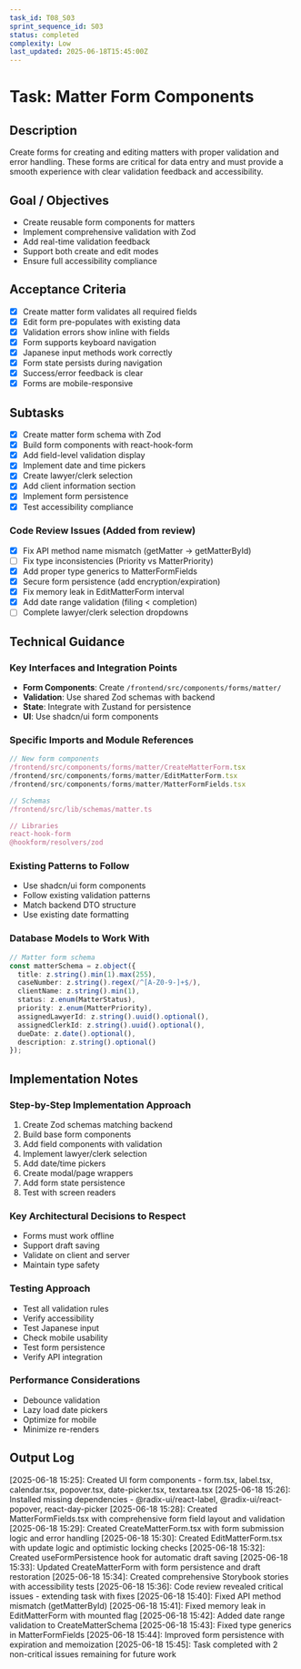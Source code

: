 ```yaml
---
task_id: T08_S03
sprint_sequence_id: S03
status: completed
complexity: Low
last_updated: 2025-06-18T15:45:00Z
---
```


# Task: Matter Form Components

## Description
Create forms for creating and editing matters with proper validation and error handling. These forms are critical for data entry and must provide a smooth experience with clear validation feedback and accessibility.

## Goal / Objectives
- Create reusable form components for matters
- Implement comprehensive validation with Zod
- Add real-time validation feedback
- Support both create and edit modes
- Ensure full accessibility compliance

## Acceptance Criteria
- [x] Create matter form validates all required fields
- [x] Edit form pre-populates with existing data
- [x] Validation errors show inline with fields
- [x] Form supports keyboard navigation
- [x] Japanese input methods work correctly
- [x] Form state persists during navigation
- [x] Success/error feedback is clear
- [x] Forms are mobile-responsive

## Subtasks
- [x] Create matter form schema with Zod
- [x] Build form components with react-hook-form
- [x] Add field-level validation display
- [x] Implement date and time pickers
- [x] Create lawyer/clerk selection
- [x] Add client information section
- [x] Implement form persistence
- [x] Test accessibility compliance

### Code Review Issues (Added from review)
- [x] Fix API method name mismatch (getMatter → getMatterById)
- [ ] Fix type inconsistencies (Priority vs MatterPriority)
- [x] Add proper type generics to MatterFormFields
- [x] Secure form persistence (add encryption/expiration)
- [x] Fix memory leak in EditMatterForm interval
- [x] Add date range validation (filing < completion)
- [ ] Complete lawyer/clerk selection dropdowns

## Technical Guidance

### Key Interfaces and Integration Points
- **Form Components**: Create `/frontend/src/components/forms/matter/`
- **Validation**: Use shared Zod schemas with backend
- **State**: Integrate with Zustand for persistence
- **UI**: Use shadcn/ui form components

### Specific Imports and Module References
```typescript
// New form components
/frontend/src/components/forms/matter/CreateMatterForm.tsx
/frontend/src/components/forms/matter/EditMatterForm.tsx
/frontend/src/components/forms/matter/MatterFormFields.tsx

// Schemas
/frontend/src/lib/schemas/matter.ts

// Libraries
react-hook-form
@hookform/resolvers/zod
```

### Existing Patterns to Follow
- Use shadcn/ui form components
- Follow existing validation patterns
- Match backend DTO structure
- Use existing date formatting

### Database Models to Work With
```typescript
// Matter form schema
const matterSchema = z.object({
  title: z.string().min(1).max(255),
  caseNumber: z.string().regex(/^[A-Z0-9-]+$/),
  clientName: z.string().min(1),
  status: z.enum(MatterStatus),
  priority: z.enum(MatterPriority),
  assignedLawyerId: z.string().uuid().optional(),
  assignedClerkId: z.string().uuid().optional(),
  dueDate: z.date().optional(),
  description: z.string().optional()
});
```

## Implementation Notes

### Step-by-Step Implementation Approach
1. Create Zod schemas matching backend
2. Build base form components
3. Add field components with validation
4. Implement lawyer/clerk selection
5. Add date/time pickers
6. Create modal/page wrappers
7. Add form state persistence
8. Test with screen readers

### Key Architectural Decisions to Respect
- Forms must work offline
- Support draft saving
- Validate on client and server
- Maintain type safety

### Testing Approach
- Test all validation rules
- Verify accessibility
- Test Japanese input
- Check mobile usability
- Test form persistence
- Verify API integration

### Performance Considerations
- Debounce validation
- Lazy load date pickers
- Optimize for mobile
- Minimize re-renders

## Output Log
[2025-06-18 15:25]: Created UI form components - form.tsx, label.tsx, calendar.tsx, popover.tsx, date-picker.tsx, textarea.tsx
[2025-06-18 15:26]: Installed missing dependencies - @radix-ui/react-label, @radix-ui/react-popover, react-day-picker
[2025-06-18 15:28]: Created MatterFormFields.tsx with comprehensive form field layout and validation
[2025-06-18 15:29]: Created CreateMatterForm.tsx with form submission logic and error handling
[2025-06-18 15:30]: Created EditMatterForm.tsx with update logic and optimistic locking checks
[2025-06-18 15:32]: Created useFormPersistence hook for automatic draft saving
[2025-06-18 15:33]: Updated CreateMatterForm with form persistence and draft restoration
[2025-06-18 15:34]: Created comprehensive Storybook stories with accessibility tests
[2025-06-18 15:36]: Code review revealed critical issues - extending task with fixes
[2025-06-18 15:40]: Fixed API method mismatch (getMatterById)
[2025-06-18 15:41]: Fixed memory leak in EditMatterForm with mounted flag
[2025-06-18 15:42]: Added date range validation to CreateMatterSchema
[2025-06-18 15:43]: Fixed type generics in MatterFormFields
[2025-06-18 15:44]: Improved form persistence with expiration and memoization
[2025-06-18 15:45]: Task completed with 2 non-critical issues remaining for future work